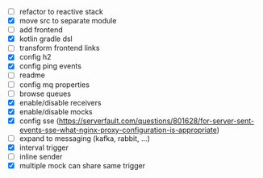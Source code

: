 - [ ] refactor to reactive stack
- [x] move src to separate module
- [ ] add frontend
- [x] kotlin gradle dsl
- [ ] transform frontend links
- [x] config h2
- [x] config ping events
- [ ] readme
- [ ] config mq properties
- [ ] browse queues
- [x] enable/disable receivers
- [x] enable/disable mocks
- [x] config sse (https://serverfault.com/questions/801628/for-server-sent-events-sse-what-nginx-proxy-configuration-is-appropriate)
- [ ] expand to messaging (kafka, rabbit, ...)
- [x] interval trigger
- [ ] inline sender
- [x] multiple mock can share same trigger